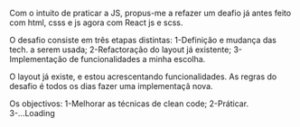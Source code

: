 Com o intuito de praticar a JS, propus-me a refazer um deafio 
já antes feito com html, csss e js agora com React js e scss.

O desafio consiste em três etapas distintas:
1-Definição e mudança das tech. a serem usada;
2-Refactoração do layout já existente;
3-Implementação de funcionalidades a minha escolha.

O layout já existe, e estou acrescentando funcionalidades.
As regras do desafio é todos os dias fazer uma implementaçã nova.

Os objectivos:
1-Melhorar as técnicas de clean code;
2-Práticar.
3-...Loading
